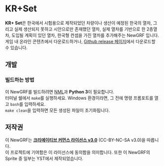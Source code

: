 # KR+Set


**KR+ Set**은 한국에서 시험용으로 제작되었던 차량이나 생산이 예정된 한국의 열차, 그리고 실제 생산되지 못하고 시안으로만 존재했던 열차, 실제 열차를 기반으로 한 2층열차, 도입될 계획이 있던 열차, 한국형 컨셉을 가진 열차를 추가해주는 NewGRF 입니다.
게임 내 온라인 콘텐츠에서 다운로드하거나, [Github release 페이지](https://github.com/GBLINER/KoreanTrainSet_Plus/releases)에서 다운로드할 수 있습니다.

## 개발
### 빌드하는 방법
이 NewGRF를 빌드하려면 [NML](https://github.com/OpenTTD/nml)과 **Python 3**이 필요합니다.  
터미널 쉘에서 ``make``를 실행하세요. Windows 환경이라면, 그 전에 명령 프롬포트를 열고 ``bash``를 입력하세요.  
``make clean``을 입력하면 모든 생성된 파일이 초기화됩니다.

## 저작권
이 NewGRF는 **[크리에이티브 커먼스 라이선스 v3.0](https://creativecommons.org/licenses/by-nc-sa/3.0/)** (CC-BY-NC-SA v3.0)을 따릅니다. <br>
이 프로젝트에 기여함은 이 라이선스에 동의함을 의미합니다. 또한 이 NewGRF의 Sprite 중 일부는 YST에서 제작되었습니다.
